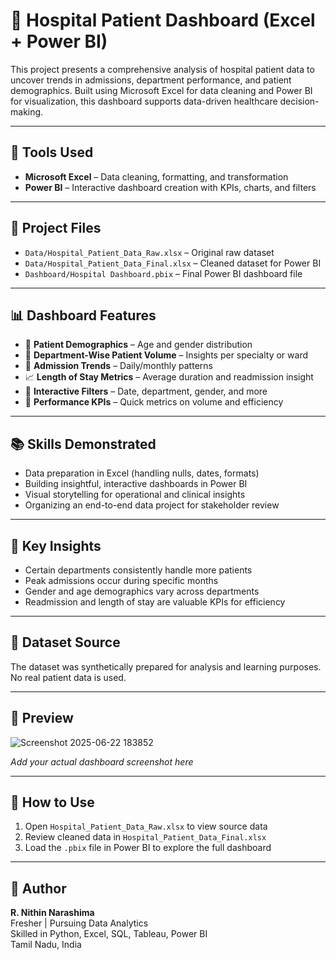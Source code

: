 # 🏥 Hospital Patient Dashboard (Excel + Power BI)

This project presents a comprehensive analysis of hospital patient data to uncover trends in admissions, department performance, and patient demographics. Built using Microsoft Excel for data cleaning and Power BI for visualization, this dashboard supports data-driven healthcare decision-making.

---

## 🧰 Tools Used

- **Microsoft Excel** – Data cleaning, formatting, and transformation  
- **Power BI** – Interactive dashboard creation with KPIs, charts, and filters  

---

## 📂 Project Files

- `Data/Hospital_Patient_Data_Raw.xlsx` – Original raw dataset  
- `Data/Hospital_Patient_Data_Final.xlsx` – Cleaned dataset for Power BI  
- `Dashboard/Hospital Dashboard.pbix` – Final Power BI dashboard file  

---

## 📊 Dashboard Features

- 👥 **Patient Demographics** – Age and gender distribution  
- 🏨 **Department-Wise Patient Volume** – Insights per specialty or ward  
- 📅 **Admission Trends** – Daily/monthly patterns  
- 📈 **Length of Stay Metrics** – Average duration and readmission insight  
- 🧩 **Interactive Filters** – Date, department, gender, and more  
- 📌 **Performance KPIs** – Quick metrics on volume and efficiency  

---



## 📚 Skills Demonstrated

- Data preparation in Excel (handling nulls, dates, formats)  
- Building insightful, interactive dashboards in Power BI  
- Visual storytelling for operational and clinical insights  
- Organizing an end-to-end data project for stakeholder review  

---

## 🧠 Key Insights

- Certain departments consistently handle more patients  
- Peak admissions occur during specific months  
- Gender and age demographics vary across departments  
- Readmission and length of stay are valuable KPIs for efficiency  

---

## 🔗 Dataset Source

The dataset was synthetically prepared for analysis and learning purposes. No real patient data is used.

---

## 📸 Preview

![Screenshot 2025-06-22 183852](https://github.com/user-attachments/assets/ddb3254d-be9d-4bad-857e-d0fecf00d741)

*Add your actual dashboard screenshot here*

---

## 🚀 How to Use

1. Open `Hospital_Patient_Data_Raw.xlsx` to view source data  
2. Review cleaned data in `Hospital_Patient_Data_Final.xlsx`  
3. Load the `.pbix` file in Power BI to explore the full dashboard  

---

## 👤 Author

**R. Nithin Narashima**  
Fresher | Pursuing Data Analytics  
Skilled in Python, Excel, SQL, Tableau, Power BI  
Tamil Nadu, India



